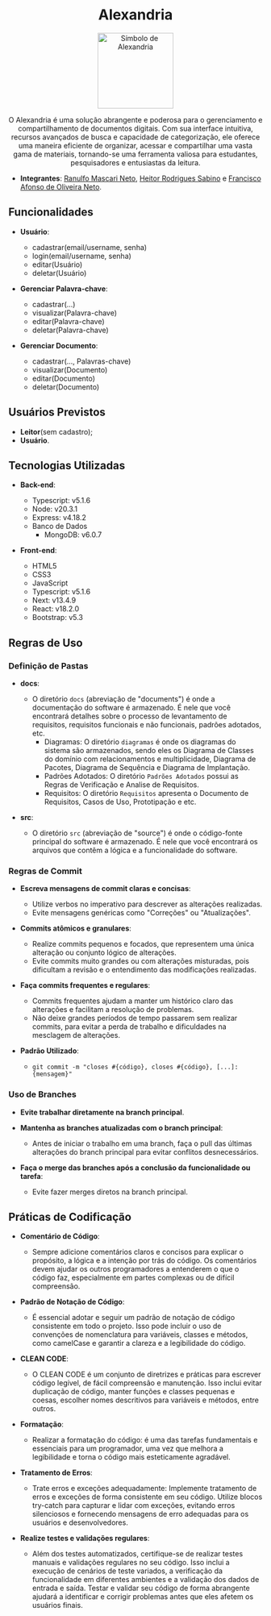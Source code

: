 <div align="center">  
    <h1>Alexandria</h1>
    <img src="https://github.com/RanulfoMNeto/Projeto-Engenharia-de-Software/assets/78691159/a61979ca-e7a1-4bdb-9ca7-996f5d698b7c" alt="Símbolo de Alexandria" width="150" height="150">
    <p>
        O Alexandria é uma solução abrangente e poderosa para o gerenciamento e compartilhamento de documentos digitais. Com sua interface intuitiva, recursos avançados de busca e capacidade de categorização, ele oferece uma maneira eficiente de organizar, acessar e compartilhar uma vasta gama de materiais, tornando-se uma ferramenta valiosa para estudantes, pesquisadores e entusiastas da leitura.
    </p>
</div>

- **Integrantes**: [Ranulfo Mascari Neto](https://github.com/RanulfoMNeto), [Heitor Rodrigues Sabino](https://github.com/s4bino) e [Francisco Afonso de Oliveira Neto](https://github.com/franawp).


## Funcionalidades

- **Usuário**:
    - cadastrar(email/username, senha)
    - login(email/username, senha)
    - editar(Usuário)
    - deletar(Usuário)

- **Gerenciar Palavra-chave**:
    - cadastrar(...)
    - visualizar(Palavra-chave)
    - editar(Palavra-chave)
    - deletar(Palavra-chave)
    
- **Gerenciar Documento**:
    - cadastrar(..., Palavras-chave)
    - visualizar(Documento)
    - editar(Documento)
    - deletar(Documento)

## Usuários Previstos
- **Leitor**(sem cadastro);
- **Usuário**.

## Tecnologias Utilizadas

- **Back-end**:
    - Typescript: v5.1.6
    - Node: v20.3.1
    - Express: v4.18.2
    - Banco de Dados
        - MongoDB: v6.0.7

- **Front-end**:
    - HTML5
    - CSS3
    - JavaScript
    - Typescript: v5.1.6
    - Next: v13.4.9
    - React: v18.2.0
    - Bootstrap: v5.3

## Regras de Uso

### Definição de Pastas

- **docs**:
    - O diretório `docs` (abreviação de "documents") é onde a documentação do software é armazenado. É nele que você encontrará detalhes sobre o processo de levantamento de requisitos, requisitos funcionais e não funcionais, padrões adotados, etc.
        - Diagramas: O diretório `diagramas` é onde os diagramas do sistema são armazenados, sendo eles os Diagrama de Classes do domínio com relacionamentos e multiplicidade, Diagrama de Pacotes, Diagrama de Sequência e Diagrama de Implantação.
        - Padrões Adotados: O diretório `Padrões Adotados` possui as Regras de Verificação e Analise de Requisitos.
        - Requisitos: O diretório `Requisitos` apresenta o Documento de Requisitos, Casos de Uso, Prototipação e etc. 

- **src**:
    - O diretório `src` (abreviação de "source") é onde o código-fonte principal do software é armazenado. É nele que você encontrará os arquivos que contêm a lógica e a funcionalidade do software.

### Regras de Commit

- **Escreva mensagens de commit claras e concisas**:
    - Utilize verbos no imperativo para descrever as alterações realizadas.
    - Evite mensagens genéricas como "Correções" ou "Atualizações".

- **Commits atômicos e granulares**:
    - Realize commits pequenos e focados, que representem uma única alteração ou conjunto lógico de alterações.
    - Evite commits muito grandes ou com alterações misturadas, pois dificultam a revisão e o entendimento das modificações realizadas.

- **Faça commits frequentes e regulares**:
    - Commits frequentes ajudam a manter um histórico claro das alterações e facilitam a resolução de problemas.
    - Não deixe grandes períodos de tempo passarem sem realizar commits, para evitar a perda de trabalho e dificuldades na mesclagem de alterações.

- **Padrão Utilizado**:
    - `git commit -m "closes #{código}, closes #{código}, [...]: {mensagem}"`

### Uso de Branches

- **Evite trabalhar diretamente na branch principal**.

- **Mantenha as branches atualizadas com o branch principal**:
    - Antes de iniciar o trabalho em uma branch, faça o pull das últimas alterações do branch principal para evitar conflitos desnecessários.

- **Faça o merge das branches após a conclusão da funcionalidade ou tarefa**:
    - Evite fazer merges diretos na branch principal.

## Práticas de Codificação

- **Comentário de Código**:
    - Sempre adicione comentários claros e concisos para explicar o propósito, a lógica e a intenção por trás do código. Os comentários devem ajudar os outros programadores a entenderem o que o código faz, especialmente em partes complexas ou de difícil compreensão.

- **Padrão de Notação de Código**:
    - É essencial adotar e seguir um padrão de notação de código consistente em todo o projeto. Isso pode incluir o uso de convenções de nomenclatura para variáveis, classes e métodos, como camelCase e garantir a clareza e a legibilidade do código.

- **CLEAN CODE**:
    - O CLEAN CODE é um conjunto de diretrizes e práticas para escrever código legível, de fácil compreensão e manutenção. Isso inclui evitar duplicação de código, manter funções e classes pequenas e coesas, escolher nomes descritivos para variáveis e métodos, entre outros.

- **Formatação**:
    - Realizar a formatação do código: é uma das tarefas fundamentais e essenciais para um programador, uma vez que melhora a legibilidade e torna o código mais esteticamente agradável.

- **Tratamento de Erros**:
    - Trate erros e exceções adequadamente: Implemente tratamento de erros e exceções de forma consistente em seu código. Utilize blocos try-catch para capturar e lidar com exceções, evitando erros silenciosos e fornecendo mensagens de erro adequadas para os usuários e desenvolvedores.

- **Realize testes e validações regulares**:
    - Além dos testes automatizados, certifique-se de realizar testes manuais e validações regulares no seu código. Isso inclui a execução de cenários de teste variados, a verificação da funcionalidade em diferentes ambientes e a validação dos dados de entrada e saída. Testar e validar seu código de forma abrangente ajudará a identificar e corrigir problemas antes que eles afetem os usuários finais.
